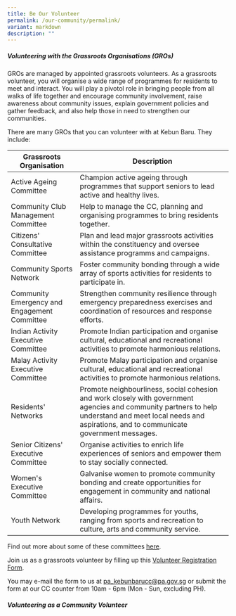 ```yaml
---
title: Be Our Volunteer
permalink: /our-community/permalink/
variant: markdown
description: ""
---
```

##### **Volunteering with the Grassroots Organisations (GROs)**

GROs are managed by appointed grassroots volunteers. As a grassroots volunteer, you will organise a wide range of programmes for residents to meet and interact. You will play a pivotol role in bringing people from all walks of life together and encourage community involvement, raise awareness about community issues, explain government policies and gather feedback, and also help those in need to strengthen our communities.

There are many GROs that you can volunteer with at Kebun Baru. They include: 

|  Grassroots Organisation |  Description | 
| -------- | --------  | 
| Active Ageing Committee   |  Champion active ageing through programmes that support seniors to lead active and healthy lives.  |
| Community Club Management Committee | Help to manage the CC, planning and organising programmes to bring residents together.  |
| Citizens' Consultative Committee | Plan and lead major grassroots activities within the constituency and oversee assistance programms and campaigns.|
| Community Sports Network | Foster community bonding through a wide array of sports activities for residents to participate in. |
| Community Emergency and Engagement Committee | Strengthen community resilience through emergency preparedness exercises and coordination of resources and response efforts.|
| Indian Activity Executive Committee | Promote Indian participation and organise cultural, educational and recreational activities to promote harmonious relations. |
| Malay Activity Executive Committee | Promote Malay participation and organise cultural, educational and recreational activities to promote harmonious relations. |
| Residents' Networks | Promote neighbourliness, social cohesion and work closely with government agencies and community partners to help understand and meet local needs and aspirations, and to communicate government messages. |
| Senior Citizens' Executive Committee | Organise activities to enrich life experiences of seniors and empower them to stay socially connected.  | 
| Women's Executive Committee | Galvanise women to promote community bonding and create opportunities for engagement in community and national affairs. |
| Youth Network | Developing programmes for youths, ranging from sports and recreation to culture, arts and community service. |

Find out more about some of these committees [here](https://www.pa.gov.sg/our-network/grassroots-organisations/grassroots-organisations/).

Join us as a grassroots volunteer by filling up this [Volunteer Registration Form](/files/Volunteer_Registration_Form__2023_.pdf). 

You may e-mail the form to us at pa_kebunbarucc@pa.gov.sg or submit the form at our CC counter from 10am - 6pm (Mon - Sun, excluding PH). 

##### **Volunteering as a Community Volunteer**